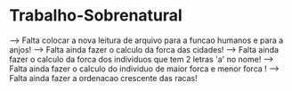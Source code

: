 # Trabalho-Sobrenatural

--> Falta colocar a nova leitura de arquivo para a funcao humanos e para a anjos!
--> Falta ainda fazer o calculo da forca das cidades!
--> Falta ainda fazer o calculo da forca dos individuos que tem 2 letras 'a' no nome!
--> Falta ainda fazer o calculo do individuo de maior forca e menor forca !
--> Falta ainda fazer a ordenacao crescente das racas!
